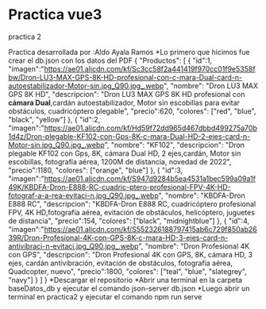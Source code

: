 # Practica vue3
 practica 2

 Practica desarrollada por :Aldo Ayala Ramos
 *Lo primero que hicimos fue crear el db.json con los datos del PDF
 {
"Productos": [
    {
    "id":1,
    "imagen":"https://ae01.alicdn.com/kf/Sc3cc58f2a441419f970cc01f9e5358fbw/Dron-LU3-MAX-GPS-8K-HD-profesional-con-c-mara-Dual-card-n-autoestabilizador-Motor-sin.jpg_Q90.jpg_.webp",
    "nombre": "Dron LU3 MAX GPS 8K HD",
    "descripcion": "Dron LU3 MAX GPS 8K HD profesional con <b>cámara Dual</b>,cardán autoestabilizador, Motor sin escobillas para evitar obstáculos, cuadricóptero plegable",
    "precio":620,
    "colores": ["red", "blue", "black", "yellow"]
    },
    {
    "id":2,
    "imagen":"https://ae01.alicdn.com/kf/Hd59f72dd965d467dbbd499275a70b1d4z/Dron-plegable-KF102-con-Gps-8K-c-mara-Dual-HD-2-ejes-card-n-Motor-sin.jpg_Q90.jpg_.webp",
    "nombre": "KF102",
    "descripcion": "Dron plegable KF102 con Gps, 8K, cámara Dual HD, 2 ejes,cardán, Motor sin escobillas, fotografía aérea, 1200M de distancia, novedad de 2022",
    "precio":1180,
    "colores": ["orange", "blue"]
    },
    {
    "id":3,
    "imagen":"https://ae01.alicdn.com/kf/S947d9284b5ea4531a1bec599a09a1f49K/KBDFA-Dron-E888-RC-cuadric-ptero-profesional-FPV-4K-HD-fotograf-a-a-rea-evitaci-n.jpg_Q90.jpg_.webp",
    "nombre": "KBDFA-Dron E888 RC",
    "descripcion": "KBDFA-Dron E888 RC, cuadricóptero profesional FPV, 4K HD,fotografía aérea, evitación de obstáculos, helicóptero, juguetes de distancia",
    "precio":154,
    "colores": ["black", "midnightblue"]
    },
    {
    "id":4,
    "imagen":"https://ae01.alicdn.com/kf/S552326188797415ab6c729f850ab2639R/Dron-Profesional-4K-con-GPS-8K-c-mara-HD-3-ejes-card-n-antivibraci-n-evitaci.jpg_Q90.jpg_.webp",
    "nombre": "Dron Profesional 4K con GPS",
    "descripcion": "Dron Profesional 4K con GPS, 8K, cámara HD, 3 ejes, cardán antivibración, evitación de obstáculos, fotografía aérea, Quadcopter, nuevo",
    "precio":1800,
    "colores": ["teal", "blue", "slategrey", "navy"]
    }
    ]
}
 *Descargar el repositorio 
 *Abrir una terminal en la carpeta baseDatos_db y ejecutar el comando json-server db.json
 *Luego abrir un terminal en practica2 y ejecutar el comando npm run serve
